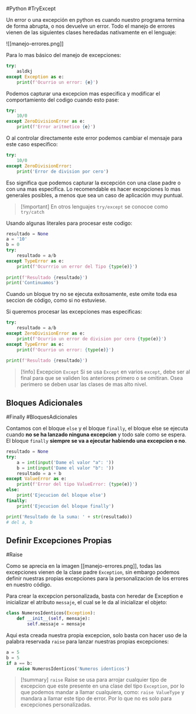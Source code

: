 #Python #TryExcept

Un error o una excepción en python es cuando nuestro programa termina de forma abrupta, o nos devuelve un error. Todo el manejo de errores vienen de las siguientes clases heredadas nativamente en el lenguaje:

![[manejo-errores.png]]

Para lo mas básico del manejo de excepciones:

```python
try:
	asldkj
except Exception as e:
	print(f'Ocurrio un error: {e}')
```

Podemos capturar una excepcion mas especifica y modificar el comportamiento del codigo cuando esto pase:

```python
try:
	10/0
except ZeroDivisionError as e:
	print(f'Error aritmetico {e}')
```

O al controlar directamente este error podemos cambiar el mensaje para este caso especifico:

```python
try:
	10/0
except ZeroDivisionError:
	print('Error de division por cero')
```

Eso significa que podemos capturar la excepción con una clase padre o con una mas especifica. Lo recomendable es hacer excepciones lo mas generales posibles, a menos que sea un caso de aplicación muy puntual.

> [!important] En otros lenguajes `try/except` se conocoe como `try/catch`

Usando algunas literales para procesar este codigo:

```python
resultado = None
a = '10'
b = 0
try:
	resultado = a/b
except TypeError as e:
	print(f'Ocurrrio un error del Tipo {type(e)}')
	
print(f'Resultado {resultado}')
print('Continuamos')
```

Cuando un bloque try no se ejecuta exitosamente, este omite toda esa seccion de código, como si no estuviese.

Si queremos procesar las excepciones mas especificas:
```python
try:
	resultado = a/b
except ZeroDivisionError as e:
	print(f'Ocurrio un error de division por cero {type(e)}')
except TypeError as e:
	print(f'Ocurrio un error: {type(e)}')
	
print(f'Resultado {resultado}')
```


> [!info] Excepcion `Except`
> Si se usa `Except` en varios `except`, debe ser al final para que se validen los anteriores primero o se omitiran. Osea perimero se deben usar las clases de mas alto nivel.

## Bloques Adicionales

#Finally #BloquesAdicionales

Contamos con el bloque `else` y el bloque `finally`, el bloque else se ejecuta cuando **no se ha lanzado ninguna excepcion** y todo sale como se espera. El bloque `finally` **siempre se va a ejecutar habiendo una excepcion o no**.

```python
resultado = None
try:
	a = int(input('Dame el valor "a": '))
	b = int(input('Dame el valor "b": '))
	resultado = a + b
except ValueError as e:
	print(f'Error del tipo ValueError: {type(e)}')
else:
	print('Ejecucion del bloque else')
finally:
	print('Ejecucion del bloque finally')

print('Resultado de la suma: ' + str(resultado))
# del a, b
```

## Definir Excepciones Propias

#Raise

Como se aprecia en la imagen [[manejo-errores.png]], todas las excepciones vienen de la clase padre `Exception`, sin embargo podemos definir nuestras propias excepciones para la personalizacion de los errores en nuestro código.

Para crear la excepcion personalizada, basta con heredar de Exception e inicializar el atributo `messaje`, el cual se le da al inicializar el objeto:

```python
class NumerosIdenticos(Exception):
	def __init__(self, mensaje):
		self.messaje = mensaje
```

Aqui esta creada nuestra propia excepcion, solo basta con hacer uso de la palabra reservada `raise` para lanzar nuestras propias excepciones:

```python
a = 5
b = 5
if a == b:
	raise NumerosIdenticos('Numeros identicos')
```


> [!summary] `raise`
> Raise se usa para arrojar cualquier tipo de excepcion que este presente en una clase del tipo `Exception`, por lo que podemos mandar a llamar cualquiera, como: `raise ValueType` y mandara a llamar este tipo de error. Por lo que no es solo para excepciones personalizadas.



